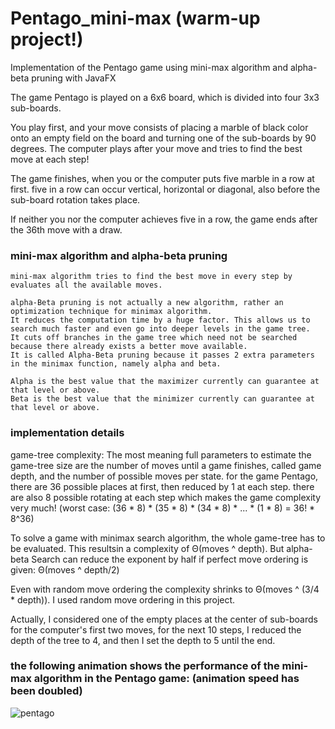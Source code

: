 # Pentago_mini-max (warm-up project!)
Implementation of the Pentago game using mini-max algorithm and alpha-beta pruning with JavaFX

The game Pentago is played on a 6x6 board, which is divided into four 3x3 sub-boards. 

You play first, and your move consists of placing a marble of black color onto an empty field on the board and turning one of the sub-boards by 90 degrees. The computer plays after your move and tries to find the best move at each step!

The game finishes, when you or the computer puts five marble in a row at first. five in a row can occur vertical, horizontal or diagonal, also before the sub-board rotation takes place. 

If neither you nor the computer achieves five in a row, the game ends after the 36th move with a draw. 

### mini-max algorithm and alpha-beta pruning
    mini-max algorithm tries to find the best move in every step by evaluates all the available moves.

    alpha-Beta pruning is not actually a new algorithm, rather an optimization technique for minimax algorithm. 
    It reduces the computation time by a huge factor. This allows us to search much faster and even go into deeper levels in the game tree. 
    It cuts off branches in the game tree which need not be searched because there already exists a better move available. 
    It is called Alpha-Beta pruning because it passes 2 extra parameters in the minimax function, namely alpha and beta.

    Alpha is the best value that the maximizer currently can guarantee at that level or above. 
    Beta is the best value that the minimizer currently can guarantee at that level or above.
    
### implementation details
game-tree complexity: The most meaning full parameters to estimate the game-tree size are the number of moves until a game finishes, called game depth, and the number of possible moves per state. for the game Pentago, there are 36 possible places at first, then reduced by 1 at each step. there are also 8 possible rotating at each step which makes the game complexity very much! (worst case: (36 * 8) * (35 * 8) * (34 * 8) * ... * (1 * 8) = 36! * 8^36)

To solve a game with minimax search algorithm, the whole game-tree has to be evaluated. This resultsin a complexity of Θ(moves ^ depth). But alpha-beta Search can reduce the exponent by half if perfect move ordering is given: Θ(moves ^ depth/2)

Even with random move ordering the complexity shrinks to Θ(moves ^ (3/4 * depth)). I used random move ordering in this project.

Actually, I considered one of the empty places at the center of sub-boards for the computer's first two moves, for the next 10 steps, I reduced the depth of the tree to 4, and then I set the depth to 5 until the end.

### the following animation shows the performance of the mini-max algorithm in the Pentago game: (animation speed has been doubled)
![pentago](https://user-images.githubusercontent.com/85555218/123473179-732a4100-d60d-11eb-885a-aed27e214637.gif)

